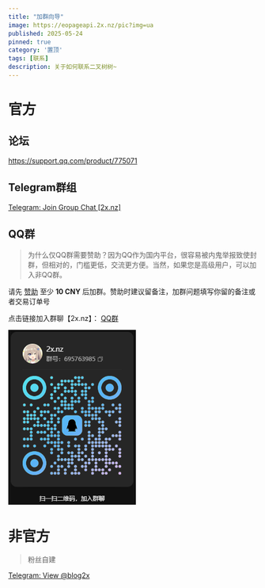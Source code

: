 ```yaml
---
title: "加群向导"
image: https://eopageapi.2x.nz/pic?img=ua
published: 2025-05-24
pinned: true
category: '置顶'
tags: [联系]
description: 关于如何联系二叉树树~
---
```



# 官方

## 论坛

https://support.qq.com/product/775071

## Telegram群组

[Telegram: Join Group Chat [2x.nz]](https://t.me/+_07DERp7k1ljYTc1)

## QQ群

> 为什么仅QQ群需要赞助？因为QQ作为国内平台，很容易被内鬼举报致使封群，但相对的，门槛更低，交流更方便。当然，如果您是高级用户，可以加入非QQ群。

请先 [赞助](/donate/) 至少 **10 CNY** 后加群。赞助时建议留备注，加群问题填写你留的备注或者交易订单号

点击链接加入群聊【2x.nz】： [QQ群](https://qm.qq.com/q/I2Quch1uy6)

![](../assets/images/2025-08-15-03-24-11-image.png)

# 非官方

> 粉丝自建

[Telegram: View @blog2x](https://t.me/blog2x)